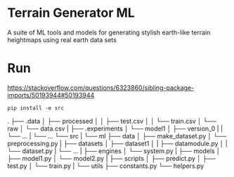 # Terrain Generator ML

A suite of ML tools and models for generating stylish earth-like terrain heightmaps using real earth data sets

# Run

https://stackoverflow.com/questions/6323860/sibling-package-imports/50193944#50193944

`pip install -e src`

.
├── .data
│ ├── processed
│ │ ├── test.csv
│ │ └── train.csv
│ └── raw
│ └── data.csv
|
├── .experiments
│ └── model1
│ ├── version_0
| | └── ...
| └── ...
└── src
|
└── ml
├── data
│ ├── make_dataset.py
│ └── preprocessing.py
|
├── datasets
│ ├── dataset1
│ | ├── datamodule.py
│ | └── dataset.py
| └── ...
|
├── engines
│ └── system.py
|
├── models
│ ├── model1.py
│ └── model2.py
|
├── scripts
│ ├── predict.py
│ ├── test.py
│ └── train.py
|
└── utils
├── constants.py
└── helpers.py
